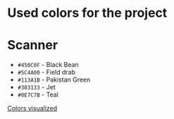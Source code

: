 # Used colors for the project

# Scanner
- `#450C0F` - Black Bean
- `#5C4A00` - Field drab
- `#113A1B` - Pakistan Green
- `#303133` - Jet
- `#0E7C7B` - Teal

[Colors visualized](https://coolors.co/450c0f-5c4a00-113a1b-303133-0e7c7b)

